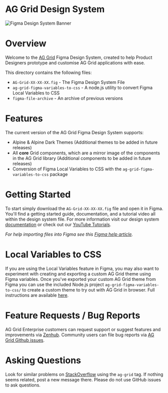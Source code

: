 # AG Grid Design System

![Figma Design System Banner](https://user-images.githubusercontent.com/40694714/270364345-742f13f7-9bee-49bd-9f30-ef70ffa7cce5.png)

# Overview

Welcome to the [AG Grid](https://github.com/ag-grid/ag-grid) Figma Design System, created to help Product Designers prototype and customise AG Grid applications with ease.

This directory contains the following files:

- `AG-Grid-XX-XX-XX.fig` - The Figma Design System File
- `ag-grid-figma-variables-to-css` - A node.js utility to convert Figma Local Variables to CSS
- `figma-file-archive` - An archive of previous versions

# Features

The current version of the AG Grid Figma Design System supports:

- Alpine & Alpine Dark Themes (Additional themes to be added in future releases)
- All **core** Grid components, which are a mirror image of the components in the AG Grid library (Additional components to be added in future releases)
- Conversion of Figma Local Variables to CSS with the `ag-grid-figma-variables-to-css` package

# Getting Started

To start simply download the `AG-Grid-XX-XX-XX.fig` file and open it in Figma. You'll find a getting started guide, documentation, and a tutorial video all within the design system file. For more information visit our design system [documentation](https://ag-grid.com/javascript-data-grid/ag-grid-design-system/) or check out our [YouTube Tutorials](https://www.youtube.com/playlist?list=PLsZlhayVgqNzE9G1yLLHQCRYSgDvx7Zo1).

*For help importing files into Figma see this [Figma help article](https://help.figma.com/hc/en-us/articles/360041003114-Import-files-into-Figma).*

# Local Variables to CSS

If you are using the Local Variables feature in Figma, you may also want to experiment with creating and exporting a custom AG Grid theme using Figma variables. Once you've exported your custom AG Grid theme from Figma you can use the included Node.js project `ag-grid-figma-variables-to-css/` to create a custom theme to try out with AG Grid in browser. Full instructions are available [here](https://github.com/ag-grid/ag-grid-figma-design-system/blob/main/ag-grid-figma-variables-to-css/README.md).

# Feature Requests / Bug Reports

AG Grid Enterprise customers can request support or suggest features and improvements via [Zenhub](https://ag-grid.zendesk.com/hc/en-us). Community users can file bug reports via [AG Grid Github issues](https://github.com/ag-grid/ag-grid-figma-design-system/issues).

# Asking Questions

Look for similar problems on [StackOverflow](https://stackoverflow.com/questions/tagged/ag-grid) using the `ag-grid` tag. If nothing seems related, post a new message there. Please do not use GitHub issues to ask questions.